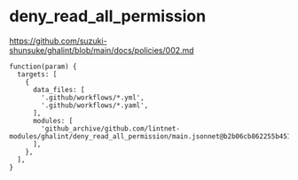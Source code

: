 # deny_read_all_permission

https://github.com/suzuki-shunsuke/ghalint/blob/main/docs/policies/002.md

```jsonnet
function(param) {
  targets: [
    {
      data_files: [
        '.github/workflows/*.yml',
        '.github/workflows/*.yaml',
      ],
      modules: [
        'github_archive/github.com/lintnet-modules/ghalint/deny_read_all_permission/main.jsonnet@b2b06cb862255b4516ee33cd328718186393878d:v0.1.0',
      ],
    },
  ],
}
```
